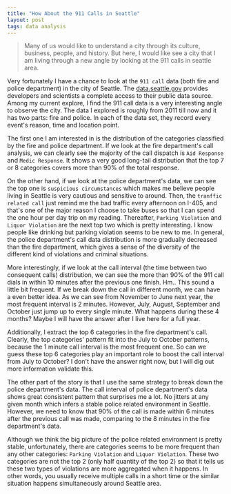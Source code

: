 ```yaml
---
title: "How About the 911 Calls in Seattle"
layout: post
tags: data analysis
---
```


> Many of us would like to understand a city through its culture, business, people, and history. But here, I would like see a city that I am living through a new angle by looking at the 911 calls in seattle area. 

Very fortunately I have a chance to look at the `911 call` data (both fire and police department) in the city of Seattle. The [data.seattle.gov][1] provides developers and scientists a complete access to their public data source. Among my current explore, I find the 911 call data is a very interesting angle to observe the city. The data I explored is roughly from 2011 till now and it has two parts: fire and police. In each of the data set, they record every event's reason, time and location point. 

<script type="text/javascript" src="https://www.google.com/jsapi"></script>
<script type="text/javascript" src="{{site.url}}/js/911call.js"></script>

The first one I am interested in is the distribution of the categories classified by the fire and police department. If we look at the fire department's call analysis, we can clearly see the majority of the call dispatch is `Aid Response` and `Medic Response`. It shows a very good long-tail distribution that the top 7 or 8 categories covers more than 90% of the total response.
<div class="charts" id="categorybarchart"></div>

On the other hand, if we look at the police department's data, we can see the top one is `suspicious circumstances` which makes me believe people living in Seattle is very cautious and sensitive to around. Then, the `tranffic related call` just remind me the bad traffic every afternoon on I-405, and that's one of the major reason I choose to take buses so that I can spend the one hour per day trip on my reading. Thereafter, `Parking Violation` and `Liquor Violation` are the next top two which is pretty interesting. I know people like drinking but parking violation seems to be new to me. In general, the police department's call data distribution is more gradually decreased than the fire department, which gives a sense of the diversity of the different kind of violations and criminal situations.
<div class="charts" id="categorybarchartpolice"></div>

More interestingly, if we look at the call interval (the time between two consequent calls) distribution, we can see the more than 90% of the 911 call dials in within 10 minutes after the previous one finish. Hm.. This sound a little bit frequent. If we break down the call in different month, we can have a even better idea. As we can see from November to June next year, the most frequent interval is 2 minutes. However, July, August, September and October just jump up to every single minute. What happens during these 4 months? Maybe I will have the answer after I live here for a full year.
<div class="charts" id="intervallinechart"></div>

Additionally, I extract the top 6 categories in the fire department's call. Clearly, the top categories' pattern fit into the July to October patterns, because the 1 minute call interval is the most frequent one. So can we guess these top 6 categories play an important role to boost the call interval from July to October? I don't have the answer right now, but I will dig out more information validate this.
<div class="charts" id="intervallinechartcategory"></div>

The other part of the story is that I use the same strategy to break down the police department's data. The call interval of police department's data shows great consistent pattern that surprises me a lot. No jitters at any given month which infers a stable police related environment in Seattle. However, we need to know that 90% of the call is made within 6 minutes after the previous call was made, comparing to the 8 minutes in the fire department's data.
<div class="charts" id="intervallinepolicechart"></div>

Although we think the big picture of the police related environment is pretty stable, unfortunately, there are categories seems to be more frequent than any other categories: `Parking Violation` and `Liquor Violation`. These two categories are not the top 2 (only half quantity of the top 2) so that it tells us these two types of violations are more aggregated when it happens. In other words, you usually receive multiple calls in a short time or the similar situation happens simultaneously around Seattle area.
<div class="charts" id="intervallinechartcategorypolice"></div>

[1]: https://data.seattle.gov